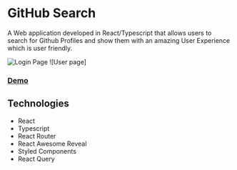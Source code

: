 # GitHub Search

A Web application developed in React/Typescript that allows users to search for Github Profiles and show them with an amazing User Experience which is user friendly.

![Login Page](https://i.imgur.com/JcdbhDr.png)
![User  page]

### [Demo](https://gingerlauren.github.io/GithubSearch)

## Technologies

* React
* Typescript
* React Router
* React Awesome Reveal
* Styled Components
* React Query




